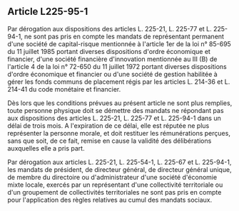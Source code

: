 Article L225-95-1
----
Par dérogation aux dispositions des articles L. 225-21, L. 225-77 et L.
225-94-1, ne sont pas pris en compte les mandats de représentant permanent d'une
société de capital-risque mentionnée à l'article 1er de la loi n° 85-695 du 11
juillet 1985 portant diverses dispositions d'ordre économique et financier,
d'une société financière d'innovation mentionnée au III (B) de l'article 4 de la
loi n° 72-650 du 11 juillet 1972 portant diverses dispositions d'ordre
économique et financier ou d'une société de gestion habilitée à gérer les fonds
communs de placement régis par les articles L. 214-36 et L. 214-41 du code
monétaire et financier.

Dès lors que les conditions prévues au présent article ne sont plus remplies,
toute personne physique doit se démettre des mandats ne répondant pas aux
dispositions des articles L. 225-21, L. 225-77 et L. 225-94-1 dans un délai de
trois mois. A l'expiration de ce délai, elle est réputée ne plus représenter la
personne morale, et doit restituer les rémunérations perçues, sans que soit, de
ce fait, remise en cause la validité des délibérations auxquelles elle a pris
part.

Par dérogation aux articles L. 225-21, L. 225-54-1, L. 225-67 et L. 225-94-1,
les mandats de président, de directeur général, de directeur général unique, de
membre du directoire ou d'administrateur d'une société d'économie mixte locale,
exercés par un représentant d'une collectivité territoriale ou d'un groupement
de collectivités territoriales ne sont pas pris en compte pour l'application des
règles relatives au cumul des mandats sociaux.
